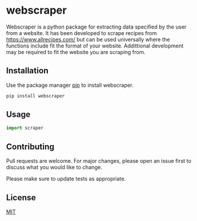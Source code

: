 # webscraper

Webscraper is a python package for extracting data specified by the user from a website. It has been developed to scrape recipes from https://www.allrecipes.com/ but can be used universally where the functions include fit the format of your website. Addittional development may be required to fit the website you are scraping from.

## Installation

Use the package manager [pip](https://pip.pypa.io/en/stable/) to install webscraper.

```bash
pip install webscraper
```

## Usage

```python
import scraper
```

## Contributing
Pull requests are welcome. For major changes, please open an issue first to discuss what you would like to change.

Please make sure to update tests as appropriate.

## License
[MIT](https://choosealicense.com/licenses/mit/)
